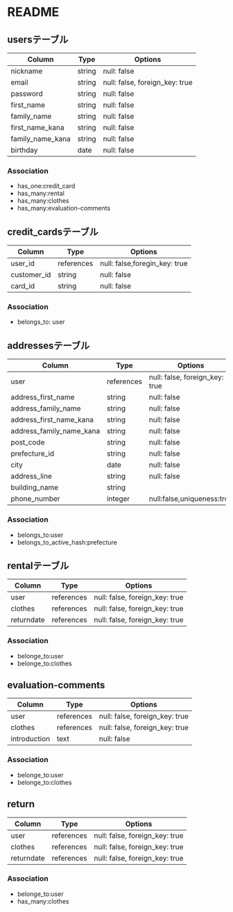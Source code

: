 # README



## usersテーブル

|Column|Type|Options|
|------|----|-------|
|nickname|string|null: false|
|email|string|null: false, foreign_key: true|
|password|string|null: false|
|first_name|string|null: false|
|family_name|string|null: false|
|first_name_kana|string|null: false|
|family_name_kana|string|null: false|
|birthday|date|null: false|

### Association
- has_one:credit_card
- has_many:rental
- has_many:clothes
- has_many:evaluation-comments

## credit_cardsテーブル

|Column|Type|Options|
|------|----|-------|
|user_id|references|null: false,foregin_key: true|
|customer_id|string|null: false|
|card_id|string|null: false|

### Association
- belongs_to: user


## addressesテーブル

|Column|Type|Options|
|------|----|-------|
|user|references|null: false, foreign_key: true|
|address_first_name|string| null: false|
|address_family_name|string|null: false|
|address_first_name_kana|string|null: false|
|address_family_name_kana|string|null: false|
|post_code|string|null: false|
|prefecture_id|string|null: false|
|city|date|null: false|
|address_line|string|null: false|
|building_name|string||
|phone_number|integer|null:false,uniqueness:true|

### Association
- belongs_to:user
- belongs_to_active_hash:prefecture

## rentalテーブル

|Column|Type|Options|
|------|----|-------|
|user|references|null: false, foreign_key: true|
|clothes|references|null: false, foreign_key: true|
|returndate|references|null: false, foreign_key: true|


### Association
- belonge_to:user
- belonge_to:clothes


## evaluation-comments

|Column|Type|Options|
|------|----|-------|
|user|references|null: false, foreign_key: true|
|clothes|references|null: false, foreign_key: true|
|introduction|text|null: false|

### Association
- belonge_to:user
- belonge_to:clothes

## return

Column|Type|Options|
|------|----|-------|
|user|references|null: false, foreign_key: true|
|clothes|references|null: false, foreign_key: true|
|returndate|references|null: false, foreign_key: true|

### Association
- belonge_to:user
- has_many:clothes
